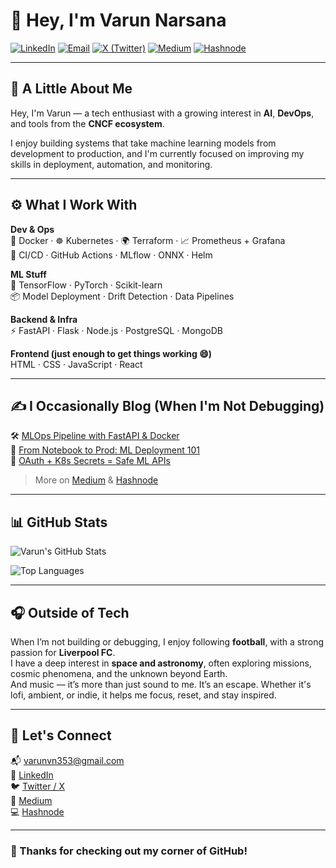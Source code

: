 # 👋 Hey, I'm Varun Narsana

[![LinkedIn](https://img.shields.io/badge/LinkedIn-blue?style=flat&logo=linkedin&labelColor=blue)](https://www.linkedin.com/in/varun-narsana)
[![Email](https://img.shields.io/badge/Email-varunvn353@gmail.com-red?style=flat&logo=gmail&logoColor=white)](mailto:varunvn353@gmail.com)
[![X (Twitter)](https://img.shields.io/badge/X-000000?style=flat&logo=x&logoColor=white)](https://twitter.com/varunnarsana)
[![Medium](https://img.shields.io/badge/Medium-12100E?style=flat&logo=medium&logoColor=white)](https://medium.com/@varunnarsana)
[![Hashnode](https://img.shields.io/badge/Hashnode-2962FF?style=flat&logo=hashnode&logoColor=white)](https://varunnarsana.hashnode.dev)

---

## 🧠 A Little About Me

Hey, I'm Varun — a tech enthusiast with a growing interest in **AI**, **DevOps**, and tools from the **CNCF ecosystem**.  

I enjoy building systems that take machine learning models from development to production, and I'm currently focused on improving my skills in deployment, automation, and monitoring.


---

## ⚙️ What I Work With

**Dev & Ops**  
🧱 Docker · ☸️ Kubernetes · 🌍 Terraform · 📈 Prometheus + Grafana  
🔁 CI/CD · GitHub Actions · MLflow · ONNX · Helm

**ML Stuff**  
🧠 TensorFlow · PyTorch · Scikit-learn  
📦 Model Deployment · Drift Detection · Data Pipelines

**Backend & Infra**  
⚡ FastAPI · Flask · Node.js · PostgreSQL · MongoDB

**Frontend (just enough to get things working 😄)**  
HTML · CSS · JavaScript · React

---

## ✍️ I Occasionally Blog (When I'm Not Debugging)

🛠️ [MLOps Pipeline with FastAPI & Docker](https://medium.com/@varunnarsana)  
🚀 [From Notebook to Prod: ML Deployment 101](https://varunnarsana.hashnode.dev)  
🔐 [OAuth + K8s Secrets = Safe ML APIs](https://medium.com/@varunnarsana)

> More on [Medium](https://medium.com/@varunnarsana) & [Hashnode](https://varunnarsana.hashnode.dev)

---

## 📊 GitHub Stats

![Varun's GitHub Stats](https://github-readme-stats.vercel.app/api?username=varunnarsana&show_icons=true&theme=radical)

![Top Languages](https://github-readme-stats.vercel.app/api/top-langs/?username=varunnarsana&layout=compact&theme=radical)


---

## 🎧 Outside of Tech

When I’m not building or debugging, I enjoy following **football**, with a strong passion for **Liverpool FC**.  
I have a deep interest in **space and astronomy**, often exploring missions, cosmic phenomena, and the unknown beyond Earth.  
And music — it’s more than just sound to me. It’s an escape. Whether it's lofi, ambient, or indie, it helps me focus, reset, and stay inspired.
  

---

## 🤝 Let's Connect

📬 varunvn353@gmail.com  
🔗 [LinkedIn](https://www.linkedin.com/in/varun-narsana)  
🐦 [Twitter / X](https://twitter.com/varunnarsana)  
🧠 [Medium](https://medium.com/@varunnarsana)  
💻 [Hashnode](https://varunnarsana.hashnode.dev)

---

### 👀 Thanks for checking out my corner of GitHub!
